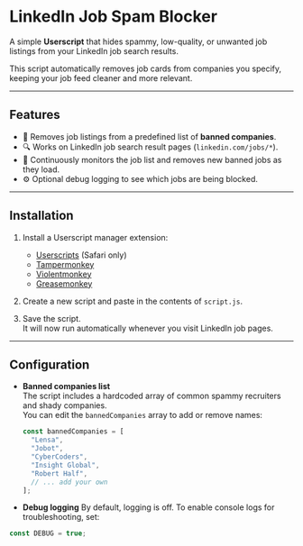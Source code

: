 # LinkedIn Job Spam Blocker

A simple **Userscript** that hides spammy, low-quality, or unwanted job listings from your LinkedIn job search results.  

This script automatically removes job cards from companies you specify, keeping your job feed cleaner and more relevant.

---

## Features

- 🚫 Removes job listings from a predefined list of **banned companies**.  
- 🔍 Works on LinkedIn job search result pages (`linkedin.com/jobs/*`).  
- 🔄 Continuously monitors the job list and removes new banned jobs as they load.  
- ⚙️ Optional debug logging to see which jobs are being blocked.  

---

## Installation

1. Install a Userscript manager extension:
   - [Userscripts](https://apps.apple.com/us/app/userscripts/id1463298887) (Safari only)
   - [Tampermonkey](https://www.tampermonkey.net/)
   - [Violentmonkey](https://violentmonkey.github.io/)  
   - [Greasemonkey](https://www.greasespot.net/)

3. Create a new script and paste in the contents of `script.js`.

4. Save the script.  
   It will now run automatically whenever you visit LinkedIn job pages.

---

## Configuration

- **Banned companies list**  
  The script includes a hardcoded array of common spammy recruiters and shady companies.  
  You can edit the `bannedCompanies` array to add or remove names:

  ```js
  const bannedCompanies = [
    "Lensa",
    "Jobot",
    "CyberCoders",
    "Insight Global",
    "Robert Half",
    // ... add your own
  ];
  ```

-	**Debug logging**
By default, logging is off.
To enable console logs for troubleshooting, set:
```js
const DEBUG = true;
```
